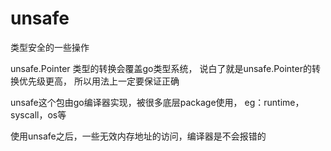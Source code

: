 # unsafe

类型安全的一些操作

unsafe.Pointer 类型的转换会覆盖go类型系统，
说白了就是unsafe.Pointer的转换优先级更高，
所以用法上一定要保证正确


unsafe这个包由go编译器实现，被很多底层package使用，
eg：runtime，syscall，os等

使用unsafe之后，一些无效内存地址的访问，编译器是不会报错的

